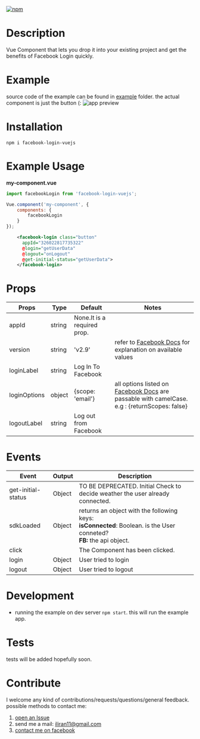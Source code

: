 [![npm](https://img.shields.io/npm/dm/facebook-login-vuejs.svg)](https://www.npmjs.com/package/facebook-login-vuejs)

Description
======
Vue Component that  lets you drop it into your existing project and get the benefits of Facebook Login quickly.

Example
======
source code of the example can be found in [example](https://github.com/iliran11/facebook-login-vue/tree/master/example) folder.
the actual component is just the button (:
![app preview](http://i.imgur.com/YhzfUkI.gif "")



Installation
======

```
npm i facebook-login-vuejs
```

Example Usage
======

**my-component.vue**

```javascript
import facebookLogin from 'facebook-login-vuejs';

Vue.component('my-component', {
    components: {
        facebookLogin
    }
});
```

```xml
    <facebook-login class="button"
      appId="326022817735322"
      @login="getUserData"
      @logout="onLogout"
      @get-initial-status="getUserData">
    </facebook-login>
```

Props
======


| Props 	| Type 	| Default 	| Notes 	|
|---------------	|----------	|---------------------------------------------	|-------------------------------------------------------------------------------------------------------------------------------------------------------------------------	|
| appId 	| string 	| None.It is a required prop. 	|  	|
| version 	| string 	| 'v2.9' 	| refer to [Facebook Docs](https://developers.facebook.com/docs/apps/changelog/) for explanation on available values 	|
| loginLabel 	| string 	| Log In To Facebook 	|  	|
| loginOptions 	| object 	| {scope: 'email'} 	| all options listed on [Facebook Docs](https://developers.facebook.com/docs/reference/javascript/FB.login/v2.9) are passable with camelCase. e.g : {returnScopes: false} 	|
| logoutLabel 	| string 	| Log out from Facebook 	|   	|

Events
======

| Event              | Output | Description                                                 |
|--------------------|--------|-------------------------------------------------------------|
| get-initial-status | Object | TO BE DEPRECATED. Initial Check to decide weather the user already connected. |
| sdkLoaded | Object | returns an object with the following keys: <br> <b>isConnected</b>: Boolean. is the User conneted? <br> <b>FB:</b> the api object. |
| click              |        | The Component has been clicked.                             |
| login              | Object | User tried to login                                         |
| logout             | Object | User tried to logout                                        |


Development
======

- running the example on dev server `npm start`. this will run the example app.

Tests
======

tests will be added hopefully soon.

Contribute
======
I welcome any kind of contributions/requests/questions/general feedback.
possible methods to contact me:

1. [open an Issue](https://github.com/iliran11/facebook-login-vue/issues)
2. send me a mail: iliran11@gmail.com
3. [contact me on facebook](https://www.facebook.com/Liran.Co.1984)